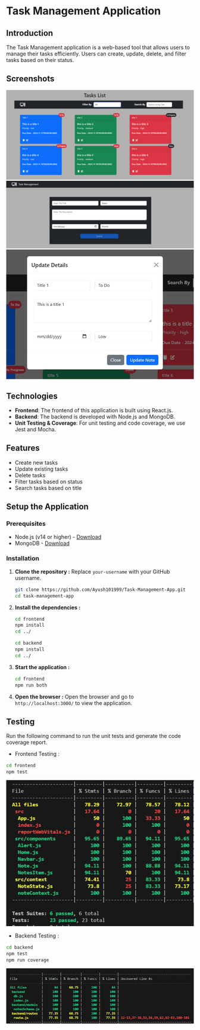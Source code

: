 # Task Management Application

## Introduction

The Task Management application is a web-based tool that allows users to manage their tasks efficiently. Users can create, update, delete, and filter tasks based on their status.

## Screenshots
![Home Image](./screenshots/tasks.png)
![Craete Task](./screenshots/Home.png)
![Update Task](./screenshots/update_task.png)

## Technologies
- **Frontend**: The frontend of this application is built using React.js.
- **Backend**: The backend is developed with Node.js and MongoDB.
- **Unit Testing & Coverage**: For unit testing and code coverage, we use Jest and Mocha.

## Features

- Create new tasks
- Update existing tasks
- Delete tasks
- Filter tasks based on status
- Search tasks based on title

## Setup the Application

### Prerequisites

- Node.js (v14 or higher) - [Download](https://nodejs.org/en/download/source-code)
- MongoDB - [Download](https://fastdl.mongodb.org/windows/mongodb-windows-x86_64-8.0.3-signed.msi)

### Installation

1. **Clone the repository :**
 Replace `your-username` with your GitHub username.
   ```sh
   git clone https://github.com/Ayush101999/Task-Management-App.git
   cd task-management-app
   ```
2. **Install the dependencies :**
   ```sh
   cd frontend
   npm install
   cd ../
   ```
   ```sh
   cd backend
   npm install
   cd ../
   ```
3. **Start the application :**
   ```sh
   cd frontend
   npm run both
   ```
4. **Open the browser :**
   Open the browser and go to `http://localhost:3000/` to view the application.

## Testing
Run the following command to run the unit tests and generate the code coverage report.

- Frontend Testing :
```sh
cd frontend
npm test
```
![Frontend Testing](./screenshots/frontend_code_coverage.png)
- Backend Testing :
```sh
cd backend
npm test
npm run coverage
```
![Backend Testing](./screenshots/backend_code_coverage.png)


